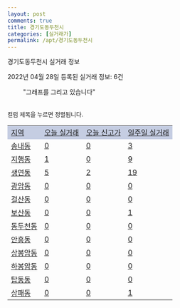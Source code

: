 ```yaml
---
layout: post
comments: true
title: 경기도동두천시
categories: [실거래가]
permalink: /apt/경기도동두천시
---
```


경기도동두천시 실거래 정보

2022년 04월 28일 등록된 실거래 정보: 6건

<!--<script async src="https://pagead2.googlesyndication.com/pagead/js/adsbygoogle.js?client=ca-pub-3485438051770037"
 crossorigin="anonymous"></script>-->

<script type="text/javascript">
  google.charts.load('current', {'packages':['corechart']});
  google.charts.setOnLoadCallback(drawChart);

  function drawChart() {
    var data = google.visualization.arrayToDataTable([['거래일', '매매', '전월세', '전매'], ['21-01', 2, 2, 0], ['21-02', 0, 2, 0], ['21-03', 3, 35, 0], ['21-04', 130, 85, 0], ['21-05', 265, 110, 0], ['21-06', 215, 134, 0], ['21-07', 171, 139, 0], ['21-08', 158, 135, 0], ['21-09', 41, 168, 0], ['21-10', 52, 113, 0], ['21-11', 48, 82, 0], ['21-12', 37, 101, 0], ['22-01', 30, 85, 0], ['22-02', 30, 100, 0], ['22-03', 56, 94, 0], ['22-04', 37, 71, 0]]);

    var options = {
      title: '최근 1년간 유형별 거래량 추이',
      legend: { position: 'bottom' }
    };

    setTimeout(function() {
        var chart = new google.visualization.LineChart(document.getElementById('columnchart_material'));
        chart.draw(data, (options));
        document.getElementById('loading').style.display = 'none';
        var dayLabel = (new Date()).getDay();
        if (dayLabel < 2) {
            sorttable.innerSortFunction.apply(document.getElementById('week'), []);
            sorttable.innerSortFunction.apply(document.getElementById('week'), []);        
        }
        else {
            sorttable.innerSortFunction.apply(document.getElementById('today'), []);
            sorttable.innerSortFunction.apply(document.getElementById('today'), []);
        }
    }, 200);

  }
</script>

<div id="loading" style="z-index:20; display: block; margin-left: 35px">"그래프를 그리고 있습니다"</div>
<div id="columnchart_material" style="width: 95%; margin-left: -35px; display: block"></div>
<!--<div style="width: 95%; margin-left: -35px; display: block">
      <script async src="https://pagead2.googlesyndication.com/pagead/js/adsbygoogle.js?client=ca-pub-3485438051770037"
          crossorigin="anonymous"></script>
      <ins class="adsbygoogle"
          style="display:block"
          data-ad-format="fluid"
          data-ad-layout-key="-fb+5w+4e-db+86"
          data-ad-client="ca-pub-3485438051770037"
          data-ad-slot="1827090281"></ins>
      <script>
          (adsbygoogle = window.adsbygoogle || []).push({});
      </script>
</div>-->
<br>

<font size='small' style='font-size: small;'>컬럼 제목을 누르면 정렬됩니다.</font>
<table class="sortable">
  <tr style='background-color: rgba(114, 132, 186,0.4);'>
    <td id="region"><a href="#">지역</a></td>
    <td id="today"><a href="#">오늘 실거래</a></td>
    <td id="today_new"><a href="#">오늘 신고가</a></td>
    <td id="week"><a href="#">일주일 실거래</a></td>
  </tr>

  
  <tr class="item">
    <td><a href="경기도동두천시송내동">송내동</a></td>
    <td><a href="경기도동두천시송내동">0</a></td>
    <td><a href="경기도동두천시송내동">0</a></td>
    <td><a href="경기도동두천시송내동">3</a></td>
  </tr>
    

  <tr class="item">
    <td><a href="경기도동두천시지행동">지행동</a></td>
    <td><a href="경기도동두천시지행동">1</a></td>
    <td><a href="경기도동두천시지행동">0</a></td>
    <td><a href="경기도동두천시지행동">9</a></td>
  </tr>
    

  <tr class="item">
    <td><a href="경기도동두천시생연동">생연동</a></td>
    <td><a href="경기도동두천시생연동">5</a></td>
    <td><a href="경기도동두천시생연동">2</a></td>
    <td><a href="경기도동두천시생연동">19</a></td>
  </tr>
    

  <tr class="item">
    <td><a href="경기도동두천시광암동">광암동</a></td>
    <td><a href="경기도동두천시광암동">0</a></td>
    <td><a href="경기도동두천시광암동">0</a></td>
    <td><a href="경기도동두천시광암동">0</a></td>
  </tr>
    

  <tr class="item">
    <td><a href="경기도동두천시걸산동">걸산동</a></td>
    <td><a href="경기도동두천시걸산동">0</a></td>
    <td><a href="경기도동두천시걸산동">0</a></td>
    <td><a href="경기도동두천시걸산동">0</a></td>
  </tr>
    

  <tr class="item">
    <td><a href="경기도동두천시보산동">보산동</a></td>
    <td><a href="경기도동두천시보산동">0</a></td>
    <td><a href="경기도동두천시보산동">0</a></td>
    <td><a href="경기도동두천시보산동">1</a></td>
  </tr>
    

  <tr class="item">
    <td><a href="경기도동두천시동두천동">동두천동</a></td>
    <td><a href="경기도동두천시동두천동">0</a></td>
    <td><a href="경기도동두천시동두천동">0</a></td>
    <td><a href="경기도동두천시동두천동">0</a></td>
  </tr>
    

  <tr class="item">
    <td><a href="경기도동두천시안흥동">안흥동</a></td>
    <td><a href="경기도동두천시안흥동">0</a></td>
    <td><a href="경기도동두천시안흥동">0</a></td>
    <td><a href="경기도동두천시안흥동">0</a></td>
  </tr>
    

  <tr class="item">
    <td><a href="경기도동두천시상봉암동">상봉암동</a></td>
    <td><a href="경기도동두천시상봉암동">0</a></td>
    <td><a href="경기도동두천시상봉암동">0</a></td>
    <td><a href="경기도동두천시상봉암동">0</a></td>
  </tr>
    

  <tr class="item">
    <td><a href="경기도동두천시하봉암동">하봉암동</a></td>
    <td><a href="경기도동두천시하봉암동">0</a></td>
    <td><a href="경기도동두천시하봉암동">0</a></td>
    <td><a href="경기도동두천시하봉암동">0</a></td>
  </tr>
    

  <tr class="item">
    <td><a href="경기도동두천시탑동동">탑동동</a></td>
    <td><a href="경기도동두천시탑동동">0</a></td>
    <td><a href="경기도동두천시탑동동">0</a></td>
    <td><a href="경기도동두천시탑동동">0</a></td>
  </tr>
    

  <tr class="item">
    <td><a href="경기도동두천시상패동">상패동</a></td>
    <td><a href="경기도동두천시상패동">0</a></td>
    <td><a href="경기도동두천시상패동">0</a></td>
    <td><a href="경기도동두천시상패동">1</a></td>
  </tr>
    


</table>


    
